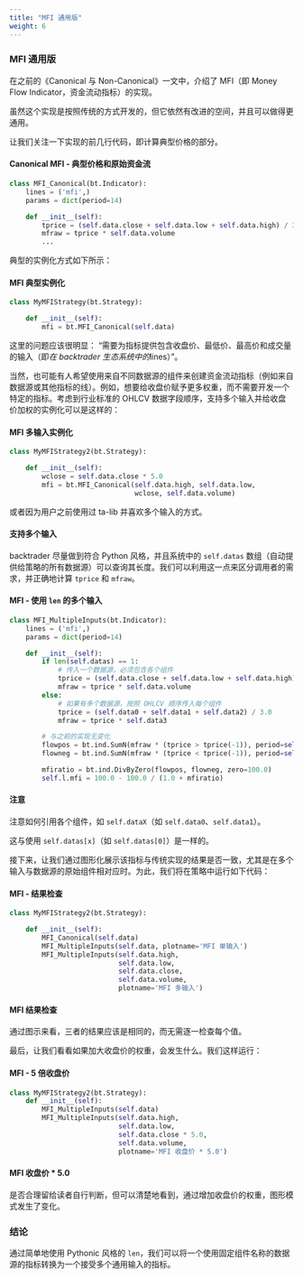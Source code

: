 ```yaml
---
title: "MFI 通用版"
weight: 6
---
```


### MFI 通用版

在之前的《Canonical 与 Non-Canonical》一文中，介绍了 MFI（即 Money Flow Indicator，资金流动指标）的实现。

虽然这个实现是按照传统的方式开发的，但它依然有改进的空间，并且可以做得更通用。

让我们关注一下实现的前几行代码，即计算典型价格的部分。

#### Canonical MFI - 典型价格和原始资金流

```python
class MFI_Canonical(bt.Indicator):
    lines = ('mfi',)
    params = dict(period=14)

    def __init__(self):
        tprice = (self.data.close + self.data.low + self.data.high) / 3.0
        mfraw = tprice * self.data.volume
        ...
```

典型的实例化方式如下所示：

#### MFI 典型实例化

```python
class MyMFIStrategy(bt.Strategy):

    def __init__(self):
        mfi = bt.MFI_Canonical(self.data)
```

这里的问题应该很明显： “需要为指标提供包含收盘价、最低价、最高价和成交量的输入（即*在 backtrader 生态系统中的*lines）”。

当然，也可能有人希望使用来自不同数据源的组件来创建资金流动指标（例如来自数据源或其他指标的线）。例如，想要给收盘价赋予更多权重，而不需要开发一个特定的指标。考虑到行业标准的 OHLCV 数据字段顺序，支持多个输入并给收盘价加权的实例化可以是这样的：

#### MFI 多输入实例化

```python
class MyMFIStrategy2(bt.Strategy):

    def __init__(self):
        wclose = self.data.close * 5.0
        mfi = bt.MFI_Canonical(self.data.high, self.data.low,
                               wclose, self.data.volume)
```

或者因为用户之前使用过 ta-lib 并喜欢多个输入的方式。

#### 支持多个输入

backtrader 尽量做到符合 Python 风格，并且系统中的 `self.datas` 数组（自动提供给策略的所有数据源）可以查询其长度。我们可以利用这一点来区分调用者的需求，并正确地计算 `tprice` 和 `mfraw`。

#### MFI - 使用 `len` 的多个输入

```python
class MFI_MultipleInputs(bt.Indicator):
    lines = ('mfi',)
    params = dict(period=14)

    def __init__(self):
        if len(self.datas) == 1:
            # 传入一个数据源，必须包含各个组件
            tprice = (self.data.close + self.data.low + self.data.high) / 3.0
            mfraw = tprice * self.data.volume
        else:
            # 如果有多个数据源，按照 OHLCV 顺序传入每个组件
            tprice = (self.data0 + self.data1 + self.data2) / 3.0
            mfraw = tprice * self.data3

        # 与之前的实现无变化
        flowpos = bt.ind.SumN(mfraw * (tprice > tprice(-1)), period=self.p.period)
        flowneg = bt.ind.SumN(mfraw * (tprice < tprice(-1)), period=self.p.period)

        mfiratio = bt.ind.DivByZero(flowpos, flowneg, zero=100.0)
        self.l.mfi = 100.0 - 100.0 / (1.0 + mfiratio)
```

#### 注意

注意如何引用各个组件，如 `self.dataX`（如 `self.data0`、`self.data1`）。

这与使用 `self.datas[x]`（如 `self.datas[0]`）是一样的。

接下来，让我们通过图形化展示该指标与传统实现的结果是否一致，尤其是在多个输入与数据源的原始组件相对应时。为此，我们将在策略中运行如下代码：

#### MFI - 结果检查

```python
class MyMFIStrategy2(bt.Strategy):

    def __init__(self):
        MFI_Canonical(self.data)
        MFI_MultipleInputs(self.data, plotname='MFI 单输入')
        MFI_MultipleInputs(self.data.high,
                           self.data.low,
                           self.data.close,
                           self.data.volume,
                           plotname='MFI 多输入')
```

#### MFI 结果检查

通过图示来看，三者的结果应该是相同的，而无需逐一检查每个值。

最后，让我们看看如果加大收盘价的权重，会发生什么。我们这样运行：

#### MFI - 5 倍收盘价

```python
class MyMFIStrategy2(bt.Strategy):
    def __init__(self):
        MFI_MultipleInputs(self.data)
        MFI_MultipleInputs(self.data.high,
                           self.data.low,
                           self.data.close * 5.0,
                           self.data.volume,
                           plotname='MFI 收盘价 * 5.0')
```

#### MFI 收盘价 * 5.0

是否合理留给读者自行判断，但可以清楚地看到，通过增加收盘价的权重，图形模式发生了变化。

### 结论

通过简单地使用 Pythonic 风格的 `len`，我们可以将一个使用固定组件名称的数据源的指标转换为一个接受多个通用输入的指标。
